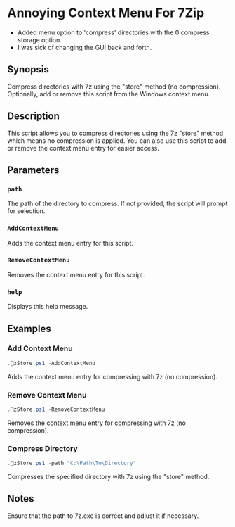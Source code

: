 
# Annoying Context Menu For 7Zip

- Added menu option to 'compress' directories with the 0 compress storage option.
- I was sick of changing the GUI back and forth.

## Synopsis

Compress directories with 7z using the "store" method (no compression). Optionally, add or remove this script from the Windows context menu.

## Description

This script allows you to compress directories using the 7z "store" method, which means no compression is applied. You can also use this script to add or remove the context menu entry for easier access.

## Parameters

### `path`

The path of the directory to compress. If not provided, the script will prompt for selection.

### `AddContextMenu`

Adds the context menu entry for this script.

### `RemoveContextMenu`

Removes the context menu entry for this script.

### `help`

Displays this help message.

## Examples

### Add Context Menu

```powershell
.zStore.ps1 -AddContextMenu
```

Adds the context menu entry for compressing with 7z (no compression).

### Remove Context Menu

```powershell
.zStore.ps1 -RemoveContextMenu
```

Removes the context menu entry for compressing with 7z (no compression).

### Compress Directory

```powershell
.zStore.ps1 -path "C:\Path\To\Directory"
```

Compresses the specified directory with 7z using the "store" method.

## Notes

Ensure that the path to 7z.exe is correct and adjust it if necessary.
